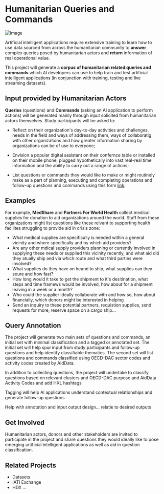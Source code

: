 # Humanitarian Queries and Commands

![image](https://github.com/Humanitarian-AI/Humanitarian-Queries/blob/edit/Media/digital_assistant.png)

Artificial intelligent applications require extensive training to learn how to use data sourced from across the humanitarian community to **answer** complex queries posed by humanitarian actors and **return** information of real operational value.

This project will generate a **corpus of humanitarian related queries and commands** which AI developers can use to help train and test artificial intelligent applications (in conjunction with training, testing and live streaming datasets).

## Input provided by Humanitarian Actors

**Queries** (questions) and **Commands** (asking an AI application to perform actions) will be generated mainly through input solicited from humanitarian actors themselves. Study participants will be asked to:

* Reflect on their organization's day-to-day activities and challenges, needs in the field and ways of addressing them, ways of collaboratig with other organizations and how greater information sharing by organizations can be of use to everyone;

* Envision a popular digital assistant on their confernce table or installed on their mobile phone, plugged hypothetically into vast real-real time information and the ability to carry out a range of actions;

* List questions or commands they would like to make or might routinely make as a part of planning, executing and completing operations and follow-up questions and commands using this form [link]().

## Examples

For example, **MedShare** and **Partners For World Health** collect medical supplies for donation to aid organizations around the world. Staff from these organizations might list questions like these relvant to supporting health facilites struggling to provide aid in crisis zone:

* What medical supplies are specifically is needed within a general vicinity and where specifically and by which aid providers?
* Are any other mdical supply providers planning or currently involved in supplying these needs or supplied this vicinity recently, and what aid did they atually ship and via which route and what third parties were involved?
* What supplies do they have on heand to ship, what supplies can they soure and how fast?
* How long would it take to get the shipment to it's desitination, what steps and time framews would be involved, how about for a shipment leaving in a week or a month?
* Who could the supplier ideally collaborate with and how so, how about financially, which donors might be interested in helping
* Send an inquiry to these potential partners, requistion supplies, send requests for more, reserve space on a cargo ship...

## Query Annotation

The project will generate two main sets of questions and commands, an initial set with minimal classification and a tagged or annotated set. The initial set will help spur input from study participants and follow-up questions and help identify classifiable thematics. The second set will list questions and commands classified using OECD-DAC sector codes and activity codes created by AidData.

In addition to collecting questions, the project will undertake to classify questions based on relevant clusters and OECD-DAC purpose and AidData Activity Codes and add HXL hashtags

Tagging will help AI applications understand contextual relationships and generate follow-up questions

Help with annotation and input output design... relatie to desired outputs

## Get Involved

Humanitarian actors, donors and other stakeholders are invited to participate in the project and share questions they would ideally like to pose emerging artificial intelligent applications as well as aid in question classification.

## Related Projects

* Datasets
* IATI Exchange
* HDX ...
